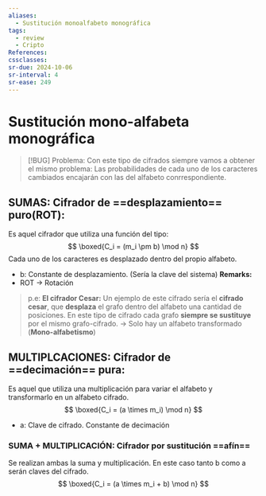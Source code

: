 ```yaml
---
aliases:
  - Sustitución monoalfabeto monográfica
tags:
  - review
  - Cripto
References: 
cssclasses:
sr-due: 2024-10-06
sr-interval: 4
sr-ease: 249
---
```

# Sustitución mono-alfabeta monográfica

> [!BUG] Problema: 
> Con este tipo de cifrados siempre vamos a obtener el mismo problema: Las probabilidades de cada uno de los caracteres cambiados encajarán con las del alfabeto conrrespondiente. 
> 


## SUMAS: Cifrador de ==desplazamiento== puro(ROT):

Es aquel cifrador que utiliza una función del tipo: 
$$
\boxed{C_i = (m_i \pm b) \mod n}
$$
Cada uno de los caracteres es desplazado dentro del propio alfabeto. 
+ b: Constante de desplazamiento. (Sería la clave del sistema)
**Remarks:**
+ ROT → Rotación

> p.e:
	**El cifrador Cesar:**
	Un ejemplo de este cifrado sería el **cifrado cesar**, que **desplaza** el grafo dentro del alfabeto una cantidad de posiciones. 
	En este tipo de cifrado cada grafo **siempre se sustituye** por el mismo grafo-cifrado. → Solo hay un alfabeto transformado (**Mono-alfabetismo**)



## MULTIPLCACIONES: Cifrador de ==decimación== pura:
Es aquel que utiliza una multiplicación para variar el alfabeto y transformarlo en un alfabeto cifrado. 
$$
\boxed{C_i = (a \times m_i) \mod n}
$$
+ a: Clave de cifrado. Constante de decimación

### SUMA + MULTIPLICACIÓN: Cifrador por sustitución ==afín==
Se realizan ambas la suma y multiplicación. En este caso tanto b como a serán claves del cifrado.
$$
\boxed{C_i = (a \times m_i + b) \mod n}
$$
